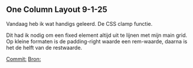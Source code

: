 ## One Column Layout 9-1-25

Vandaag heb ik wat handigs geleerd. De CSS clamp functie.  

Dit had ik nodig om een fixed element altijd uit te lijnen met mijn main grid. Op kleine formaten is de padding-right waarde een rem-waarde, daarna is het de helft van de restwaarde.  

[Commit:](https://github.com/DivaniNL/just/commit/d0de242408c0e127ab8bff7b647b18b28ba23924)
[Bron:](https://developer.mozilla.org/en-US/docs/Web/CSS/clamp)